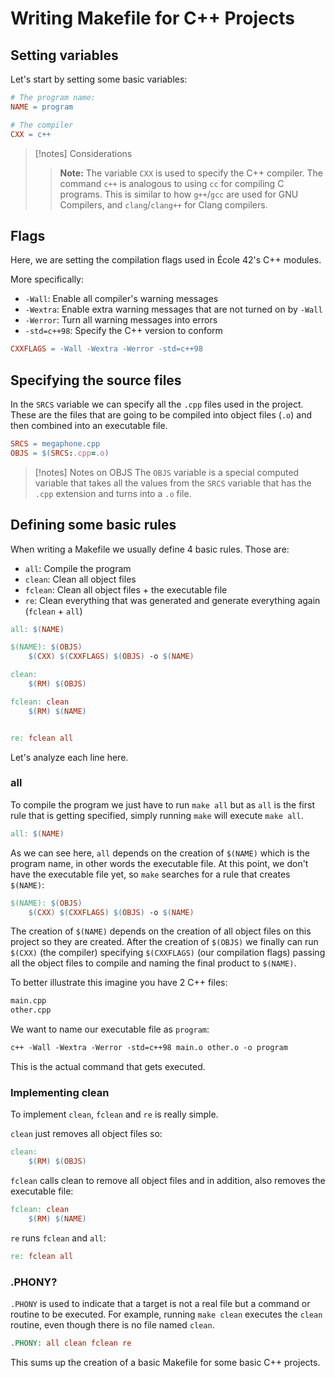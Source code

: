 # Writing Makefile for C++ Projects

## Setting variables
Let's start by setting some basic variables:

```makefile
# The program name:
NAME = program

# The compiler
CXX = c++
```

> [!notes] Considerations
> > **Note:**
> The variable `CXX` is used to specify the C++ compiler. The command `c++` is analogous to using `cc` for compiling C programs. This is similar to how `g++`/`gcc` are used for GNU Compilers, and `clang`/`clang++` for Clang compilers.

## Flags
Here, we are setting the compilation flags used in École 42's C++ modules.

More specifically:
- `-Wall`: Enable all compiler's warning messages
- `-Wextra`: Enable extra warning messages that are not turned on by `-Wall`
- `-Werror`: Turn all warning messages into errors
- `-std=c++98`: Specify the C++ version to conform

```makefile
CXXFLAGS = -Wall -Wextra -Werror -std=c++98
```

## Specifying the source files
In the `SRCS` variable we can specify all the `.cpp` files used in the project. These are the files that are going to be compiled into object files (`.o`) and then combined into an executable file.

```makefile
SRCS = megaphone.cpp
OBJS = $(SRCS:.cpp=.o)
```

> [!notes] Notes on OBJS
> The `OBJS` variable is a special computed variable that takes all the values from the `SRCS` variable that has the `.cpp` extension and turns into a `.o` file.

## Defining some basic rules
When writing a Makefile we usually define 4 basic rules. Those are:

- `all`: Compile the program
- `clean`: Clean all object files
- `fclean`: Clean all object files + the executable file
- `re`: Clean everything that was generated and generate everything again (`fclean` + `all`)

```makefile
all: $(NAME)

$(NAME): $(OBJS)
	$(CXX) $(CXXFLAGS) $(OBJS) -o $(NAME)

clean:
	$(RM) $(OBJS)

fclean: clean
	$(RM) $(NAME)


re: fclean all
```

Let's analyze each line here.

### all
To compile the program we just have to run `make all` but as `all` is the first rule that is getting specified, simply running `make` will execute `make all`.

```makefile
all: $(NAME)
```

As we can see here, `all` depends on the creation of `$(NAME)` which is the program name, in other words the executable file. At this point, we don't have the executable file yet, so `make` searches for a rule that creates `$(NAME)`:

```makefile
$(NAME): $(OBJS)
	$(CXX) $(CXXFLAGS) $(OBJS) -o $(NAME)
```

The creation of `$(NAME)` depends on the creation of all object files on this project so they are created. After the creation of `$(OBJS)` we finally can run `$(CXX)` (the compiler) specifying `$(CXXFLAGS)` (our compilation flags) passing all the object files to compile and naming the final product to `$(NAME)`.

To better illustrate this imagine you have 2 C++ files:

```sh
main.cpp
other.cpp
```

We want to name our executable file as `program`:

```makefile
c++ -Wall -Wextra -Werror -std=c++98 main.o other.o -o program
```

This is the actual command that gets executed.

### Implementing clean

To implement `clean`, `fclean` and `re` is really simple.

`clean` just removes all object files so:
```makefile
clean:
	$(RM) $(OBJS)
```

`fclean` calls clean to remove all object files and in addition, also removes the executable file:
```makefile
fclean: clean
	$(RM) $(NAME)
```

`re` runs `fclean` and `all`:
```makefile
re: fclean all
```

### .PHONY?
`.PHONY` is used to indicate that a target is not a real file but a command or routine to be executed. For example, running `make clean` executes the `clean` routine, even though there is no file named `clean`.

```makefile
.PHONY: all clean fclean re
```

This sums up the creation of a basic Makefile for some basic C++ projects.
